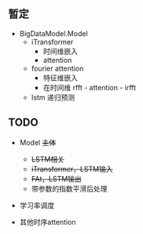 ## 暂定

- BigDataModel.Model
  - iTransformer
    - 时间维嵌入
    - attention
  - fourier attention
    - 特征维嵌入
    - 在时间维 rfft - attention - irfft
  - lstm 递归预测

## TODO

- Model ~~主体~~

  - ~~LSTM相关~~
  - ~~iTransformer，LSTM输入~~
  - ~~FAt，LSTM输出~~
  - 带参数的指数平滑后处理
- 学习率调度
- 其他时序attention
